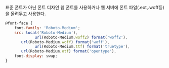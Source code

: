 표준 폰트가 아닌 폰트 디자인 웹 폰트를 사용하거나 웹 서버에 폰트 파일(.eot,.woff등)을 올려두고 사용한다.

```jsx
@font-face {
	font-family: 'Roboto-Medium';
	src: local('Roboto-Medium'),
			 url(Roboto-Medium.woff2) format('woff2'),
       url(Roboto-Medium.woff) format('woff'),
			 url(Roboto-Medium.ttf) format('truetype'),
       url(Roboto-Medium.otf) format('opentype'),
	font-display: swap;
}
```
